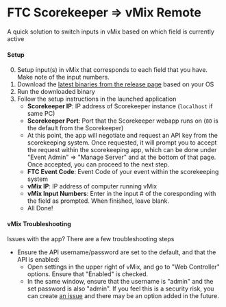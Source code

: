 # FTC Scorekeeper => vMix Remote
A quick solution to switch inputs in vMix based on which field is currently active

#### Setup
0. Setup input(s) in vMix that corresponds to each field that you have. Make note of the input numbers.
1. Download the [latest binaries from the release page](https://github.com/Techno11/ftc-vmix-autoav/releases/latest) based on your OS
2. Run the downloaded binary
3. Follow the setup instructions in the launched application
    * **Scorekeeper IP**: IP address of Scorekeeper instance (`localhost` if same PC)
    * **Scorekeeper Port**: Port that the Scorekeeper webapp runs on (`80` is the default from the Scorekeeper)
    * At this point, the app will negotiate and request an API key from the scorekeeping system.  Once requested, it will prompt you to accept the request within the scorekeeping app, which can be done under "Event Admin" => "Manage Server" and at the bottom of that page. Once accepted, you can proceed to the next step.
    * **FTC Event Code**: Event Code of your event within the scorekeeping system
    * **vMix IP**: IP address of computer running vMix
    * **vMix Input Numbers**: Enter in the input # of the coresponding  with the field as prompted. When finished, leave blank.
    * All Done!

#### vMix Troubleshooting
Issues with the app? There are a few troubleshooting steps
* Ensure the API username/password are set to the default, and that the API is enabled:
    * Open settings in the upper right of vMix, and go to "Web Controller" options. Ensure that "Enabled" is checked.
    * In the same window, ensure that the username is "admin" and the set password is also "admin".  If you feel this is a security risk, you can create [an issue](https://github.com/Techno11/ftc-vmix-autoav/issues/new) and there may be an option added in the future.

